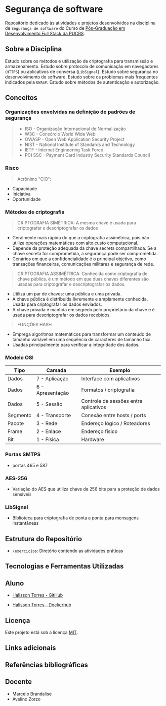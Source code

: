 # Segurança de software

Repositório dedicado às atividades e projetos desenvolvidos na disciplina de `Segurança de software` do Curso de [Pós-Graduação em Desenvolvimento Full Stack da PUCRS](https://online.pucrs.br/pos-graduacao/desenvolvimento-full-stack).

## Sobre a Disciplina

Estudo sobre os métodos e utilização de criptografia para transmissão e armazenamento. Estudo sobre protocolo de comunicação em navegadores (`HTTPS`) ou aplicativos de conversa (`LibSignal`). Estudo sobre segurança no desenvolvimento de software. Estudo sobre os problemas mais frequentes indicados pela `OWASP`. Estudo sobre métodos de autenticação e autorização.


## Conceitos

### Organizações envolvidas na definição de padrões de segurança

> - ISO - Organização Internacional de Normalização
> - W3C - Consórcio World Wide Web
> - OWASP - Open Web Application Security Project
> - NIST - National Institute of Standards and Technology
> - IETF - Internet Engineering Task Force
> - PCI SSC - Payment Card Industry Security Standards Council

### Risco

> Acrônimo "CIO": 

- Capacidade
- Iniciativa
- Oportunidade

### Métodos de criptografia

> CRIPTOGRAFIA SIMÉTRICA: A mesma chave é usada para criptografar e descriptografar os
dados
- Geralmente mais rápida do que a criptografia assimétrica, pois não utiliza operações matemáticas com alto custo computacional.
- Depende da proteção adequada da chave secreta compartilhada. Se a chave secreta for comprometida, a segurança pode ser comprometida.
- Cenários em que a confidencialidade é o principal objetivo, como transações financeiras, comunicações militares e segurança de rede.

> CRIPTOGRAFIA ASSIMÉTRICA: Conhecida como criptografia de chave pública, é um método em que duas chaves diferentes são usadas para criptografar e descriptografar os dados.

- Utiliza um par de chaves: uma pública e uma privada.
- A chave pública é distribuída livremente e amplamente conhecida. Usada para criptografar os dados enviados.
- A chave privada é mantida em segredo pelo proprietário da chave e é usada para descriptografar os dados recebidos.

> FUNÇÕES HASH

- Emprega algoritmos matemáticos para transformar um conteúdo de tamanho variável em uma sequência de caracteres de tamanho fixa.
- Usadas principalmente para verificar a integridade dos dados.

### Modelo OSI

|Tipo | Camada    | Exemplo |
|---- | -------- | -------  |
|Dados   | 7 - Aplicação    | Interface com aplicativos    |
|Dados   | 6 - Apresentação | Formatos / criptografia     |
|Dados   | 5 - Sessão       | Controle de sessões entre aplicativos    |
|Segmento| 4 - Transporte   | Conexão entre hosts / ports
|Pacote  | 3 - Rede         | Endereço lógico / Roteadores
|Frame   | 2 - Enlace       | Endereço físico | switches e hubs
|Bit     | 1 - Física       | Hardware |

### Portas SMTPS

- portas 465 e 587

### AES-256

- Variação do AES que utiliza chave de 256 bits para a proteção de dados sensíveis

### LibSignal

- Biblioteca para criptografia de ponta a ponta para mensagens instantâneas


## Estrutura do Repositório

- `/exercicios`: Diretório contendo as atividades práticas


## Tecnologias e Ferramentas Utilizadas



## Aluno

- [Halisson Torres - GitHub](https://github.com/halissontorres)

- [Halisson Torres - Dockerhub](https://hub.docker.com/repository/docker/halissontorres/pos-graduacao-puc-rs/general)

## Licença

Este projeto está sob a licença [MIT](../LICENSE).

## Links adicionais


## Referências bibliográficas


## Docente

- Marcelo Brandalise
- Avelino Zorzo


